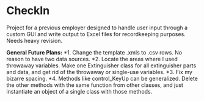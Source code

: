 # CheckIn
Project for a previous employer designed to handle user input through a custom GUI and write output to Excel files for recordkeeping purposes. Needs heavy revision.

**General Future Plans:**
*1. Change the template .xmls to .csv rows. No reason to have two data sources.
*2. Locate the areas where I used throwaway variables. Make one Extinguisher class for all extinguisher parts and data, and get rid of the throwaway or single-use variables.
*3. Fix my bizarre spacing.
*4. Methods like control_KeyUp can be generalized. Delete the other methods with the same function from other classes, and just instantiate an object of a single class with those methods.
